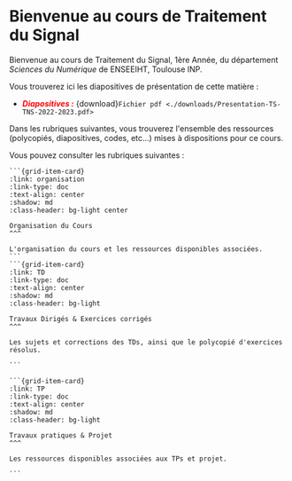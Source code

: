 # Bienvenue au cours de Traitement du Signal




Bienvenue au cours de Traitement du Signal, 1ère Année, du département *Sciences du Numérique* de ENSEEIHT, Toulouse INP.

Vous trouverez ici les diapositives de présentation de cette matière :

- <span style="color:red"> ***Diapositives :***</span> {download}`Fichier pdf <./downloads/Presentation-TS-TNS-2022-2023.pdf>`


Dans les rubriques suivantes, vous trouverez  l'ensemble des ressources (polycopiés, diapositives, codes, etc...) mises à dispositions pour ce cours.

Vous pouvez consulter les rubriques suivantes :


````{grid} 3
```{grid-item-card} 
:link: organisation
:link-type: doc
:text-align: center 
:shadow: md 
:class-header: bg-light center

Organisation du Cours
^^^

L'organisation du cours et les ressources disponibles associées.
```
```{grid-item-card} 
:link: TD
:link-type: doc
:text-align: center 
:shadow: md 
:class-header: bg-light

Travaux Dirigés & Exercices corrigés
^^^

Les sujets et corrections des TDs, ainsi que le polycopié d'exercices résolus.

```

```{grid-item-card} 
:link: TP
:link-type: doc
:text-align: center 
:shadow: md 
:class-header: bg-light

Travaux pratiques & Projet
^^^

Les ressources disponibles associées aux TPs et projet.

```
````